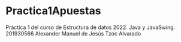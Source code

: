 # Practica1Apuestas
Práctica 1 del curso de Estructura de datos 2022.
Java y JavaSwing. 
201930566
Alexander Manuel de Jesús Tzoc Alvarado
